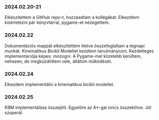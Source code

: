 ### 2024.02.20-21
Elkészítettem a GitHub repo-t, hozzáadtam a kollégákat.
Elkezdtem kísérletezni pár könyvtárral, pygame-et nézegettem.
### 2024.02.22
Dokumentációs mappát elkészítettem illetve összefoglaltam a tegnapi munkát.
Kinematikus Bicikli Modellet kezdtem tanulmányozni. 
Kezdetleges implementációja képes: mozogni.
A Pygame-mel közelebb kerültem, nehezen, de megküzdöttem vele, átlátom működését.
### 2024.02.24
Elkezdem implementálni a kinematikus bicikli modellet.
### 2024.02.25
KBM implementálása összejött. Egyelőre az A*-gal nincs összekötve. Jól szuperál.